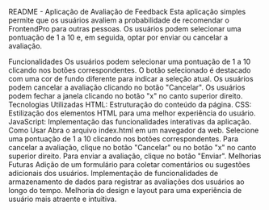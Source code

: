 README - Aplicação de Avaliação de Feedback
Esta aplicação simples permite que os usuários avaliem a probabilidade de recomendar o FrontendPro para outras pessoas. Os usuários podem selecionar uma pontuação de 1 a 10 e, em seguida, optar por enviar ou cancelar a avaliação.

Funcionalidades
Os usuários podem selecionar uma pontuação de 1 a 10 clicando nos botões correspondentes.
O botão selecionado é destacado com uma cor de fundo diferente para indicar a seleção atual.
Os usuários podem cancelar a avaliação clicando no botão "Cancelar".
Os usuários podem fechar a janela clicando no botão "x" no canto superior direito.
Tecnologias Utilizadas
HTML: Estruturação do conteúdo da página.
CSS: Estilização dos elementos HTML para uma melhor experiência do usuário.
JavaScript: Implementação das funcionalidades interativas da aplicação.
Como Usar
Abra o arquivo index.html em um navegador da web.
Selecione uma pontuação de 1 a 10 clicando nos botões correspondentes.
Para cancelar a avaliação, clique no botão "Cancelar" ou no botão "x" no canto superior direito.
Para enviar a avaliação, clique no botão "Enviar".
Melhorias Futuras
Adição de um formulário para coletar comentários ou sugestões adicionais dos usuários.
Implementação de funcionalidades de armazenamento de dados para registrar as avaliações dos usuários ao longo do tempo.
Melhoria do design e layout para uma experiência de usuário mais atraente e intuitiva.
